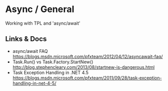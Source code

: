 # Async / General
Working with TPL and 'async/await'

## Links & Docs

* async/await FAQ https://blogs.msdn.microsoft.com/pfxteam/2012/04/12/asyncawait-faq/
* Task.Run() vs Task.Factory.StartNew() http://blog.stephencleary.com/2013/08/startnew-is-dangerous.html
* Task Exception Handling in .NET 4.5 https://blogs.msdn.microsoft.com/pfxteam/2011/09/28/task-exception-handling-in-net-4-5/

